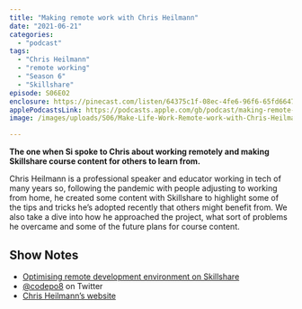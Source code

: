 ```yaml
---
title: "Making remote work with Chris Heilmann"
date: "2021-06-21"
categories: 
  - "podcast"
tags: 
  - "Chris Heilmann"
  - "remote working"
  - "Season 6"
  - "Skillshare"
episode: S06E02
enclosure: https://pinecast.com/listen/64375c1f-08ec-4fe6-96f6-65fd6647b1ca.mp3
applePodcastsLink: https://podcasts.apple.com/gb/podcast/making-remote-work-with-chris-heilmann/id1490247567?i=1000587027643
image: /images/uploads/S06/Make-Life-Work-Remote-work-with-Chris-Heilmann.jpg

---
```


**The one when Si spoke to Chris about working remotely and making Skillshare course content for others to learn from.**

Chris Heilmann is a professional speaker and educator working in tech of many years so, following the pandemic with people adjusting to working from home, he created some content with Skillshare to highlight some of the tips and tricks he’s adopted recently that others might benefit from. We also take a dive into how he approached the project, what sort of problems he overcame and some of the future plans for course content.

## Show Notes

- [Optimising remote development environment on Skillshare](http://skl.sh/3uKu5G1)
- [@codepo8](https://twitter.com/codepo8) on Twitter
- [Chris Heilmann’s website](https://christianheilmann.com)
